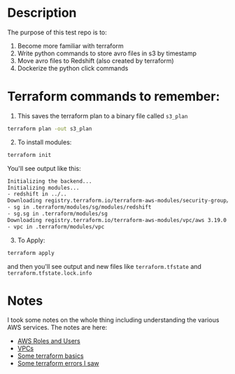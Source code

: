 # Description

The purpose of this test repo is to:
1. Become more familiar with terraform
2. Write python commands to store avro files in s3 by timestamp
3. Move avro files to Redshift (also created by terraform)
4. Dockerize the python click commands


# Terraform commands to remember:

1. This saves the terraform plan to a binary file called `s3_plan`
```bash
terraform plan -out s3_plan
```

2. To install modules:

```bash
terraform init
```


You'll see output like this:
```bash
Initializing the backend...
Initializing modules...
- redshift in ../..
Downloading registry.terraform.io/terraform-aws-modules/security-group/aws 4.17.2 for sg...
- sg in .terraform/modules/sg/modules/redshift
- sg.sg in .terraform/modules/sg
Downloading registry.terraform.io/terraform-aws-modules/vpc/aws 3.19.0 for vpc...
- vpc in .terraform/modules/vpc
```


3. To Apply:
```bash
terraform apply
```

and then you'll see output and new files like `terraform.tfstate` and `terraform.tfstate.lock.info`


# Notes
I took some notes on the whole thing including understanding the various AWS services. The notes are here:
- [AWS Roles and Users](docs/aws_review.md)
- [VPCs](docs/vpc.md)
- [Some terraform basics](docs/about_terraform.md)
- [Some terraform errors I saw](docs/some_common_terraform_errors.md)

